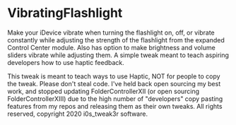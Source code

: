 # VibratingFlashlight
Make your iDevice vibrate when turning the flashlight on, off, or vibrate constantly while adjusting the strength of the flashlight from the expanded Control Center module. Also has option to make brightness and volume sliders vibrate while adjusting them. A simple tweak meant to teach aspiring developers how to use haptic feedback.

This tweak is meant to teach ways to use Haptic, NOT for people to copy the tweak. Please don't steal code. I've held back open sourcing my best work, and stopped updating FolderControllerXII (or open sourcing FolderControllerXIII) due to the high number of "developers" copy pasting features from my repos and releasing them as their own tweaks.   All rights reserved, copyright 2020 i0s_tweak3r software.
